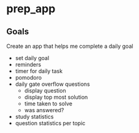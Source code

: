# prep_app

## Goals 

Create an app that helps me complete a daily goal

- set daily goal
- reminders
- timer for daily task
- pomodoro
- daily gate overflow questions
    - display question <REQUIRES DATA PARSING>
    - display top most solution
    - time taken to solve
    - was answered?
- study statistics
- question statistics per topic <as fetched>